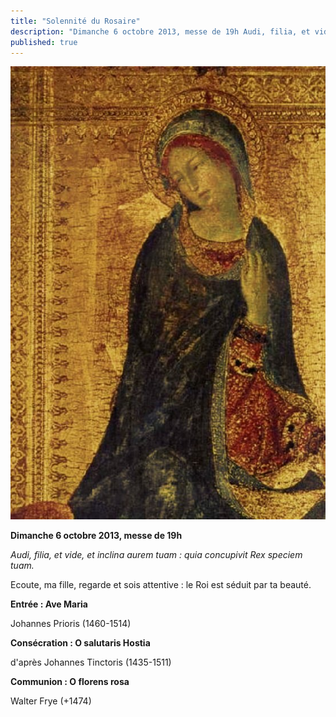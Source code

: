 ```yaml
---
title: "Solennité du Rosaire"
description: "Dimanche 6 octobre 2013, messe de 19h Audi, filia, et vide, et inclina aurem tuam : quia concupivit Rex speciem tuam. Ecoute, ma fille, regarde et sois attentive : le Roi est séduit par ta beauté. Entrée : Ave Maria Johannes Prioris (1460-1514) Consécration..."
published: true
---
```



![](/images/2013-10-26-marie-martini-2.jpg)

**Dimanche 6 octobre 2013, messe de 19h**

*Audi, filia, et vide, et inclina aurem tuam : quia concupivit Rex speciem tuam.*

Ecoute, ma fille, regarde et sois attentive : le Roi est séduit par ta beauté.

**Entrée : Ave Maria**

Johannes Prioris (1460-1514)

**Consécration : O salutaris Hostia**

d'après Johannes Tinctoris (1435-1511)

**Communion : O florens rosa**

Walter Frye (+1474)